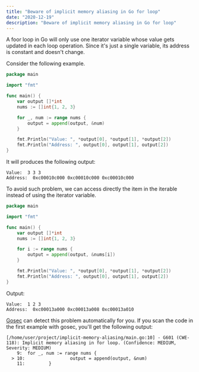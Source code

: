 ```yaml
---
title: "Beware of implicit memory aliasing in Go for loop"
date: "2020-12-19"
description: "Beware of implicit memory aliasing in Go for loop"
---
```


A foor loop in Go will only use one iterator variable whose value gets updated in each loop operation.
Since it's just a single variable, its address is constant and doesn't change.

Consider the following example.
```go
package main

import "fmt"

func main() {
    var output []*int
    nums := []int{1, 2, 3}

    for _, num := range nums {
        output = append(output, &num)
    }

    fmt.Println("Value: ", *output[0], *output[1], *output[2])
    fmt.Println("Address: ", output[0], output[1], output[2])
}

```

It will produces the following output:
```
Value:  3 3 3
Address:  0xc00010c000 0xc00010c000 0xc00010c000
```

To avoid such problem, we can access directly the item in the iterable instead of using the iterator variable.

```go
package main

import "fmt"

func main() {
    var output []*int
    nums := []int{1, 2, 3}

    for i := range nums {
        output = append(output, &nums[i])
    }

    fmt.Println("Value: ", *output[0], *output[1], *output[2])
    fmt.Println("Address: ", output[0], output[1], output[2])
}
```

Output:

```
Value:  1 2 3
Address:  0xc00013a000 0xc00013a008 0xc00013a010
```

[Gosec](https://github.com/securego/gosec) can detect this problem automatically for you. If you scan the code in the first example with gosec, you'll get the following output:
```text
[/home/user/project/implicit-memory-aliasing/main.go:10] - G601 (CWE-118): Implicit memory aliasing in for loop. (Confidence: MEDIUM, Severity: MEDIUM)
    9:  for _, num := range nums {
  > 10:                 output = append(output, &num)
    11:         }
```

